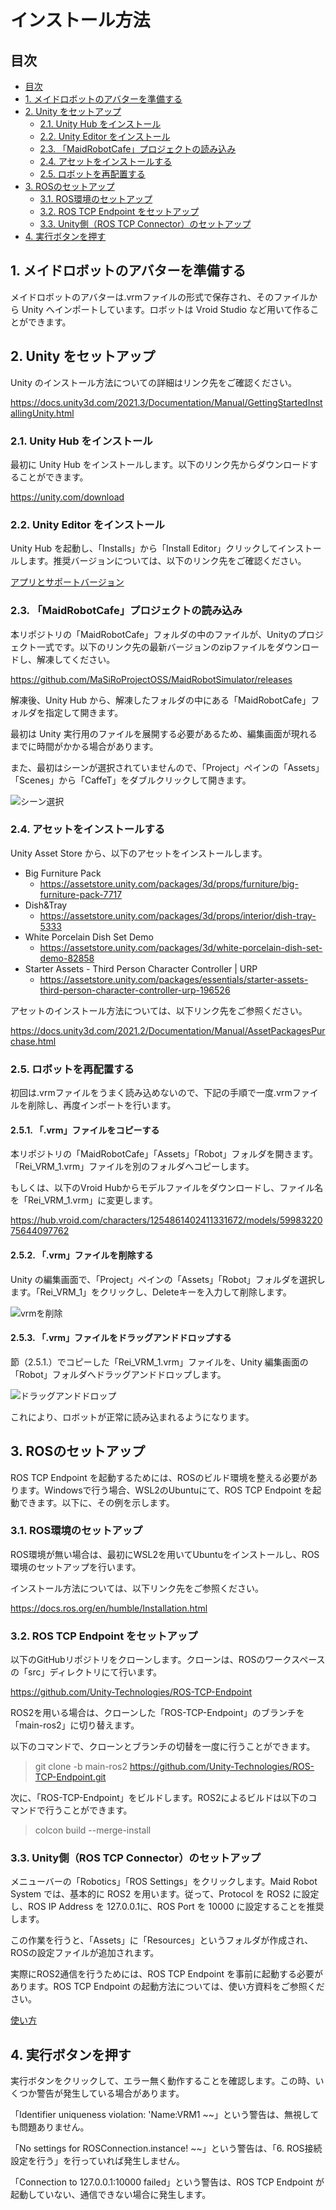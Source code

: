 # インストール方法

## 目次

<!-- @import "[TOC]" {cmd="toc" depthFrom=2 depthTo=3 orderedList=false} -->
<!-- code_chunk_output -->

- [目次](#目次)
- [1. メイドロボットのアバターを準備する](#1-メイドロボットのアバターを準備する)
- [2. Unity をセットアップ](#2-unity-をセットアップ)
  - [2.1. Unity Hub をインストール](#21-unity-hub-をインストール)
  - [2.2. Unity Editor をインストール](#22-unity-editor-をインストール)
  - [2.3. 「MaidRobotCafe」プロジェクトの読み込み](#23-maidrobotcafeプロジェクトの読み込み)
  - [2.4. アセットをインストールする](#24-アセットをインストールする)
  - [2.5. ロボットを再配置する](#25-ロボットを再配置する)
- [3. ROSのセットアップ](#3-rosのセットアップ)
  - [3.1. ROS環境のセットアップ](#31-ros環境のセットアップ)
  - [3.2. ROS TCP Endpoint をセットアップ](#32-ros-tcp-endpoint-をセットアップ)
  - [3.3. Unity側（ROS TCP Connector）のセットアップ](#33-unity側ros-tcp-connectorのセットアップ)
- [4. 実行ボタンを押す](#4-実行ボタンを押す)

<!-- /code_chunk_output -->

## 1. メイドロボットのアバターを準備する

メイドロボットのアバターは.vrmファイルの形式で保存され、そのファイルから Unity へインポートしています。ロボットは Vroid Studio など用いて作ることができます。

## 2. Unity をセットアップ

Unity のインストール方法についての詳細はリンク先をご確認ください。

<https://docs.unity3d.com/2021.3/Documentation/Manual/GettingStartedInstallingUnity.html>

### 2.1. Unity Hub をインストール

最初に Unity Hub をインストールします。以下のリンク先からダウンロードすることができます。

<https://unity.com/download>

### 2.2. Unity Editor をインストール

Unity Hub を起動し、「Installs」から「Install Editor」クリックしてインストールします。推奨バージョンについては、以下のリンク先をご確認ください。

[アプリとサポートバージョン](../version/support_version.md)

### 2.3. 「MaidRobotCafe」プロジェクトの読み込み

本リポジトリの「MaidRobotCafe」フォルダの中のファイルが、Unityのプロジェクト一式です。以下のリンク先の最新バージョンのzipファイルをダウンロードし、解凍してください。

<https://github.com/MaSiRoProjectOSS/MaidRobotSimulator/releases>

解凍後、Unity Hub から、解凍したフォルダの中にある「MaidRobotCafe」フォルダを指定して開きます。

最初は Unity 実行用のファイルを展開する必要があるため、編集画面が現れるまでに時間がかかる場合があります。

また、最初はシーンが選択されていませんので、「Project」ペインの「Assets」「Scenes」から「CaffeT」をダブルクリックして開きます。

![シーン選択](./select_scenes.png)

### 2.4. アセットをインストールする

Unity Asset Store から、以下のアセットをインストールします。

- Big Furniture Pack
  - <https://assetstore.unity.com/packages/3d/props/furniture/big-furniture-pack-7717>
- Dish&Tray
  - <https://assetstore.unity.com/packages/3d/props/interior/dish-tray-5333>
- White Porcelain Dish Set Demo
  - <https://assetstore.unity.com/packages/3d/white-porcelain-dish-set-demo-82858>
- Starter Assets - Third Person Character Controller | URP
  - <https://assetstore.unity.com/packages/essentials/starter-assets-third-person-character-controller-urp-196526>

アセットのインストール方法については、以下リンク先をご参照ください。

<https://docs.unity3d.com/2021.2/Documentation/Manual/AssetPackagesPurchase.html>

### 2.5. ロボットを再配置する

初回は.vrmファイルをうまく読み込めないので、下記の手順で一度.vrmファイルを削除し、再度インポートを行います。

#### 2.5.1. 「.vrm」ファイルをコピーする

本リポジトリの「MaidRobotCafe」「Assets」「Robot」フォルダを開きます。「Rei_VRM_1.vrm」ファイルを別のフォルダへコピーします。

もしくは、以下のVroid Hubからモデルファイルをダウンロードし、ファイル名を「Rei_VRM_1.vrm」に変更します。

<https://hub.vroid.com/characters/1254861402411331672/models/5998322075644097762>

#### 2.5.2. 「.vrm」ファイルを削除する

Unity の編集画面で、「Project」ペインの「Assets」「Robot」フォルダを選択します。「Rei_VRM_1」をクリックし、Deleteキーを入力して削除します。

![vrmを削除](./delete_vrm.png)

#### 2.5.3. 「.vrm」ファイルをドラッグアンドドロップする

節（2.5.1.）でコピーした「Rei_VRM_1.vrm」ファイルを、Unity 編集画面の「Robot」フォルダへドラッグアンドドロップします。

![ドラッグアンドドロップ](./drag_and_drop_vrm.png)

これにより、ロボットが正常に読み込まれるようになります。

## 3. ROSのセットアップ

ROS TCP Endpoint を起動するためには、ROSのビルド環境を整える必要があります。Windowsで行う場合、WSL2のUbuntuにて、ROS TCP Endpoint を起動できます。以下に、その例を示します。

### 3.1. ROS環境のセットアップ

ROS環境が無い場合は、最初にWSL2を用いてUbuntuをインストールし、ROS環境のセットアップを行います。

インストール方法については、以下リンク先をご参照ください。

<https://docs.ros.org/en/humble/Installation.html>

### 3.2. ROS TCP Endpoint をセットアップ

以下のGitHubリポジトリをクローンします。クローンは、ROSのワークスペースの「src」ディレクトリにて行います。

<https://github.com/Unity-Technologies/ROS-TCP-Endpoint>

ROS2を用いる場合は、クローンした「ROS-TCP-Endpoint」のブランチを「main-ros2」に切り替えます。

以下のコマンドで、クローンとブランチの切替を一度に行うことができます。

> git clone -b main-ros2 https://github.com/Unity-Technologies/ROS-TCP-Endpoint.git

次に、「ROS-TCP-Endpoint」をビルドします。ROS2によるビルドは以下のコマンドで行うことができます。

> colcon build --merge-install

### 3.3. Unity側（ROS TCP Connector）のセットアップ

メニューバーの「Robotics」「ROS Settings」をクリックします。Maid Robot System では、基本的に ROS2 を用います。従って、Protocol を ROS2 に設定し、ROS IP Address を 127.0.0.1に、ROS Port を 10000 に設定することを推奨します。

この作業を行うと、「Assets」に「Resources」というフォルダが作成され、ROSの設定ファイルが追加されます。

実際にROS2通信を行うためには、ROS TCP Endpoint を事前に起動する必要があります。ROS TCP Endpoint の起動方法については、使い方資料をご参照ください。

[使い方](../how_to_use/how_to_use_doc.md)

## 4. 実行ボタンを押す

実行ボタンをクリックして、エラー無く動作することを確認します。この時、いくつか警告が発生している場合があります。

「Identifier uniqueness violation: 'Name:VRM1 ~~」という警告は、無視しても問題ありません。

「No settings for ROSConnection.instance! ~~」という警告は、「6. ROS接続設定を行う」を行っていれば発生しません。

「Connection to 127.0.0.1:10000 failed」という警告は、ROS TCP Endpoint が起動していない、通信できない場合に発生します。
